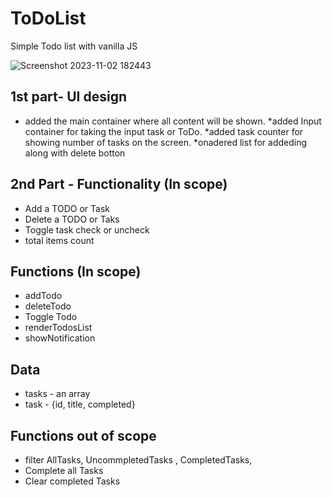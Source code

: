 # ToDoList
Simple Todo list with vanilla JS 

![Screenshot 2023-11-02 182443](https://github.com/HANAMANTAPPA/ToDoList/assets/48180907/71a2de31-83af-4a64-8044-80e122b036e3)

## 1st part- UI design
* added the main container where all content will be shown. 
*added Input container for taking the input task or ToDo. 
*added task counter for showing number of tasks on the screen. 
*onadered list for addeding along with delete botton

## 2nd Part - Functionality (In scope)
   - Add a TODO or Task
   - Delete a TODO or Taks
   - Toggle task check or uncheck
   - total items count 
## Functions (In scope)
   - addTodo
   - deleteTodo
   - Toggle Todo
   - renderTodosList
   - showNotification
## Data
   - tasks - an array 
   - task - {id, title, completed}
## Functions out of scope 
  - filter AllTasks, UncommpletedTasks , CompletedTasks,
  - Complete all Tasks
  - Clear completed Tasks

    
